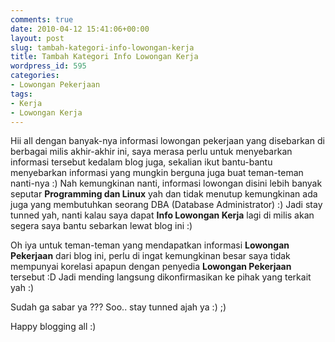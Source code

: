 ```yaml
---
comments: true
date: 2010-04-12 15:41:06+00:00
layout: post
slug: tambah-kategori-info-lowongan-kerja
title: Tambah Kategori Info Lowongan Kerja
wordpress_id: 595
categories:
- Lowongan Pekerjaan
tags:
- Kerja
- Lowongan Kerja
---
```


Hii all dengan banyak-nya informasi lowongan pekerjaan yang disebarkan di berbagai milis akhir-akhir ini, saya merasa perlu untuk menyebarkan informasi tersebut kedalam blog juga, sekalian ikut bantu-bantu menyebarkan informasi yang mungkin berguna juga buat teman-teman nanti-nya :) Nah kemungkinan nanti, informasi lowongan disini lebih banyak seputar **Programming dan Linux** yah dan tidak menutup kemungkinan ada juga yang membutuhkan seorang DBA (Database Administrator) :) Jadi stay tunned yah, nanti kalau saya dapat **Info Lowongan Kerja** lagi di milis akan segera saya bantu sebarkan lewat blog ini :)

Oh iya untuk teman-teman yang mendapatkan informasi **Lowongan Pekerjaan** dari blog ini, perlu di ingat kemungkinan besar saya tidak mempunyai korelasi apapun dengan penyedia **Lowongan Pekerjaan** tersebut :D Jadi mending langsung dikonfirmasikan ke pihak yang terkait yah :)

Sudah ga sabar ya ??? Soo.. stay tunned ajah ya :) ;)

Happy blogging all :)
